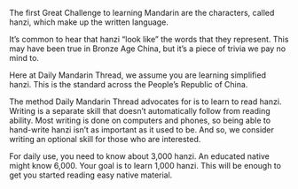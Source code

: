 The first Great Challenge to learning Mandarin are the characters, called hanzi, which make up the written language.

It’s common to hear that hanzi “look like” the words that they represent. This may have been true in Bronze Age China, but it’s a piece of trivia we pay no mind to.

Here at Daily Mandarin Thread, we assume you are learning simplified hanzi. This is the standard across the People’s Republic of China.

The method Daily Mandarin Thread advocates for is to learn to read hanzi. Writing is a separate skill that doesn’t automatically follow from reading ability. Most writing is done on computers and phones, so being able to hand-write hanzi isn’t as important as it used to be. And so, we consider writing an optional skill for those who are interested.

For daily use, you need to know about 3,000 hanzi. An educated native might know 6,000. Your goal is to learn 1,000 hanzi. This will be enough to get you started reading easy native material.
